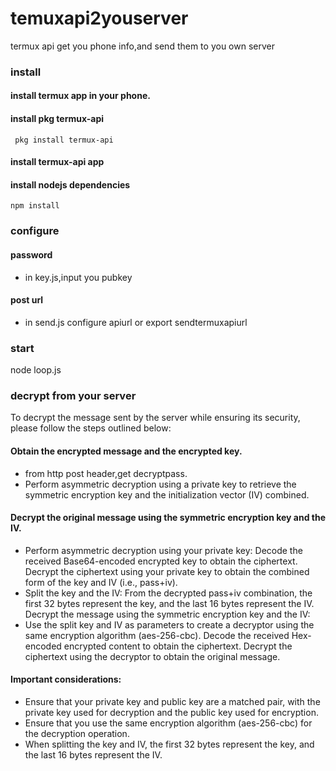# temuxapi2youserver
termux api get you phone info,and send them to you own server
### install
#### install termux app in your phone.
#### install pkg termux-api
` pkg install termux-api`
#### install termux-api app
#### install nodejs dependencies
`npm install`

### configure
#### password
- in key.js,input you pubkey
#### post url
- in send.js configure apiurl or export sendtermuxapiurl

### start 
node loop.js
### decrypt from your server
To decrypt the message sent by the server while ensuring its security, please follow the steps outlined below:
#### Obtain the encrypted message and the encrypted key.
- from http post header,get decryptpass.
- Perform asymmetric decryption using a private key to retrieve the symmetric encryption key and the initialization vector (IV) combined.
#### Decrypt the original message using the symmetric encryption key and the IV.
- Perform asymmetric decryption using your private key:
Decode the received Base64-encoded encrypted key to obtain the ciphertext.
Decrypt the ciphertext using your private key to obtain the combined form of the key and IV (i.e., pass+iv).
- Split the key and the IV:
From the decrypted pass+iv combination, the first 32 bytes represent the key, and the last 16 bytes represent the IV.
Decrypt the message using the symmetric encryption key and the IV:
- Use the split key and IV as parameters to create a decryptor using the same encryption algorithm (aes-256-cbc).
Decode the received Hex-encoded encrypted content to obtain the ciphertext.
Decrypt the ciphertext using the decryptor to obtain the original message.

#### Important considerations:
- Ensure that your private key and public key are a matched pair, with the private key used for decryption and the public key used for encryption.
- Ensure that you use the same encryption algorithm (aes-256-cbc) for the decryption operation.
- When splitting the key and IV, the first 32 bytes represent the key, and the last 16 bytes represent the IV.

